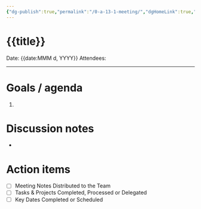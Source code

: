 ```yaml
---
{"dg-publish":true,"permalink":"/0-a-13-1-meeting/","dgHomeLink":true,"dgPassFrontmatter":false}
---
```


# {{title}}

Date: {{date:MMM d, YYYY}}
Attendees:

---

# Goals / agenda
1. 

# Discussion notes
- 

# Action items
- [ ] Meeting Notes Distributed to the Team
- [ ] Tasks & Projects Completed, Processed or Delegated
- [ ] Key Dates Completed or Scheduled
```